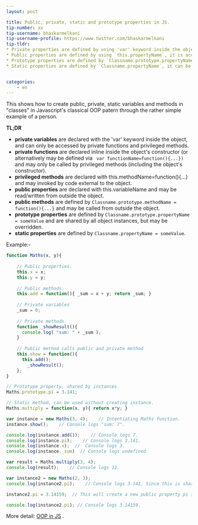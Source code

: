 ```yaml
---
layout: post

title: Public, private, static and prototype properties in JS.
tip-number: xx
tip-username: bhaskarmelkani
tip-username-profile: https://www.twitter.com/bhaskarmelkani
tip-tldr: 
* Private properties are defined by using 'var' keyword inside the object, its not directly accessible to instances.
* Public properties are defined by using `this.propertyName`, it is accessible to instances.
* Prototype properties are defined by `Classname.prototype.propertyName`, its public and is shared by instances.
* Static properties are defined by `Classname.propertyName`, it can be used without creating instances.


categories:
    - en
---
```


This shows how to create public, private, static variables and methods in "classes" in Javascript's classical OOP patern through the rather simple example of a person.

**TL;DR**
* **private variables** are declared with the 'var' keyword inside the object, and can only be accessed by private functions and privileged methods.
* **private functions** are declared inline inside the object's constructor (or alternatively may be defined via ` var functionName=function(){...})` and may only be called by privileged methods (including the object's constructor).
* **privileged methods** are declared with this.methodName=function(){...} and may invoked by code external to the object.
* **public properties** are declared with this.variableName and may be read/written from outside the object.
* **public methods** are defined by `Classname.prototype.methodName = function(){...}` and may be called from outside the object.
* **prototype properties** are defined by `Classname.prototype.propertyName = someValue` and are shared by all object instances, but may be overridden.
* **static properties** are defined by `Classname.propertyName = someValue`.


Example:-

```javascript 
function Maths(x, y){
  
    // Public properties.
    this.x = x;
    this.y = y;
    
    // Public methods.
    this.add = function(){ _sum = x + y; return _sum; }
    
    // Private variables
    _sum = 0;
    
    // Private methods.
    function _showResult(){
      console.log( "sum: " + _sum );
    }
    
    // Public method calls public and private method
    this.show = function(){
      this.add();
        _showResult();
    };
}

// Prototype property, shared by instances.
Maths.prototype.pi = 3.141;

// Static method, can be used without creating instance.
Maths.multiply = function(x, y){ return x*y; }

var instance = new Maths(3, 4);    // Intentiating Maths function.
instance.show();    // Console logs "sum: 7".

console.log(instance.add());    // Console logs 7. 
console.log(instance.pi);    // Console logs 3.141.
console.log(instance.x);  //  Console logs 3.
console.log(instance._sum)  // Console logs undefined

var result = Maths.multiply(3, 4); 
console.log(result);    // Console logs 12.

var instance2 = new Maths(2, 3);
console.log(instance2.pi);    // Console logs 3.141. Since this is shared variable.

instance2.pi = 3.14159;  // This will create a new public property pi specific to instance2, which will override the prototype property for instance2.

console.log(instance2.pi); // Console logs 3.14159.

```
More detail: [OOP in JS](http://phrogz.net/JS/classes/OOPinJS.html)
.
